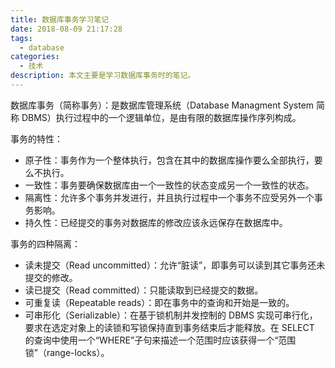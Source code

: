 ```yaml
---
title: 数据库事务学习笔记
date: 2018-08-09 21:17:28
tags: 
  - database
categories:
  - 技术
description: 本文主要是学习数据库事务时的笔记。
---
```

数据库事务（简称事务）：是数据库管理系统（Database Managment System 简称 DBMS）执行过程中的一个逻辑单位，是由有限的数据库操作序列构成。

事务的特性：
- 原子性：事务作为一个整体执行，包含在其中的数据库操作要么全部执行，要么不执行。
- 一致性：事务要确保数据库由一个一致性的状态变成另一个一致性的状态。
- 隔离性：允许多个事务并发进行，并且执行过程中一个事务不应受另外一个事务影响。
- 持久性：已经提交的事务对数据库的修改应该永远保存在数据库中。


事务的四种隔离：
- 读未提交（Read uncommitted）：允许“脏读”，即事务可以读到其它事务还未提交的修改。
- 读已提交（Read committed）：只能读取到已经提交的数据。
- 可重复读（Repeatable reads）：即在事务中的查询和开始是一致的。
- 可串形化（Serializable）：在基于锁机制并发控制的 DBMS 实现可串行化，要求在选定对象上的读锁和写锁保持直到事务结束后才能释放。在 SELECT 的查询中使用一个“WHERE”子句来描述一个范围时应该获得一个“范围锁”（range-locks）。